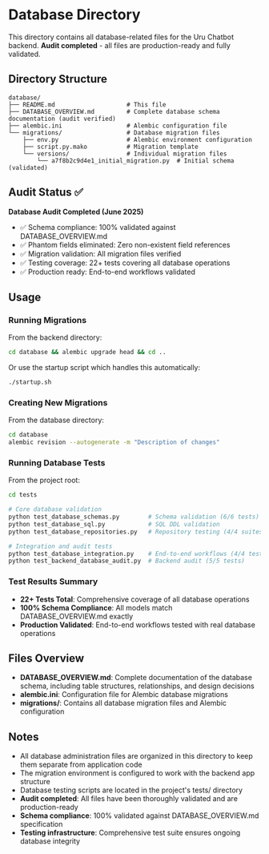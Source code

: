# Database Directory

This directory contains all database-related files for the Uru Chatbot backend. **Audit completed** - all files are production-ready and fully validated.

## Directory Structure

```
database/
├── README.md                    # This file
├── DATABASE_OVERVIEW.md         # Complete database schema documentation (audit verified)
├── alembic.ini                  # Alembic configuration file
└── migrations/                  # Database migration files
    ├── env.py                   # Alembic environment configuration
    ├── script.py.mako           # Migration template
    └── versions/                # Individual migration files
        └── a7f8b2c9d4e1_initial_migration.py  # Initial schema (validated)
```

## Audit Status ✅

**Database Audit Completed (June 2025)**
- ✅ Schema compliance: 100% validated against DATABASE_OVERVIEW.md
- ✅ Phantom fields eliminated: Zero non-existent field references
- ✅ Migration validation: All migration files verified
- ✅ Testing coverage: 22+ tests covering all database operations
- ✅ Production ready: End-to-end workflows validated

## Usage

### Running Migrations

From the backend directory:
```bash
cd database && alembic upgrade head && cd ..
```

Or use the startup script which handles this automatically:
```bash
./startup.sh
```

### Creating New Migrations

From the database directory:
```bash
cd database
alembic revision --autogenerate -m "Description of changes"
```

### Running Database Tests

From the project root:
```bash
cd tests

# Core database validation
python test_database_schemas.py        # Schema validation (6/6 tests)
python test_database_sql.py            # SQL DDL validation
python test_database_repositories.py   # Repository testing (4/4 suites)

# Integration and audit tests
python test_database_integration.py    # End-to-end workflows (4/4 tests)
python test_backend_database_audit.py  # Backend audit (5/5 tests)
```

### Test Results Summary
- **22+ Tests Total**: Comprehensive coverage of all database operations
- **100% Schema Compliance**: All models match DATABASE_OVERVIEW.md exactly
- **Production Validated**: End-to-end workflows tested with real database operations

## Files Overview

- **DATABASE_OVERVIEW.md**: Complete documentation of the database schema, including table structures, relationships, and design decisions
- **alembic.ini**: Configuration file for Alembic database migrations
- **migrations/**: Contains all database migration files and Alembic configuration

## Notes

- All database administration files are organized in this directory to keep them separate from application code
- The migration environment is configured to work with the backend app structure
- Database testing scripts are located in the project's tests/ directory
- **Audit completed**: All files have been thoroughly validated and are production-ready
- **Schema compliance**: 100% validated against DATABASE_OVERVIEW.md specification
- **Testing infrastructure**: Comprehensive test suite ensures ongoing database integrity
